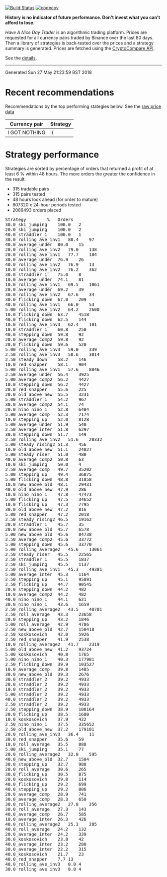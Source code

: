 <!-- If this is readme.md it will be overwritten by the build process -->

[![Build Status](https://travis-ci.org/deanturpin/handt.svg?branch=master)](https://travis-ci.org/deanturpin/handt)
[![codecov](https://codecov.io/gh/deanturpin/handt/branch/master/graph/badge.svg)](https://codecov.io/gh/deanturpin/handt)

**History is no indicator of future performance. Don't invest what you can't
afford to lose.**

*Have A Nice Day Trader* is an algorithmic trading platform. Prices are
requested for all currency pairs traded by Binance over the last 80 days. Then a
library of strategies is back-tested over the prices and a strategy summary is
generated. Prices are fetched using the [CryptoCompare
API](https://min-api.cryptocompare.com/).

See the [details](details.md).

---
Generated Sun 27 May 21:23:59 BST 2018

# Recent recommendations
Recommendations by the top performing stategies below. See the [raw price data](prices.csv)

|Currency pair|Strategy|
|---|---|
|I GOT NOTHING|:(|

# Strategy performance
Strategies are sorted by percentage of orders that returned a profit of at least 6 % within 48 hours. The more orders the greater the confidence in the result.
* 315 tradable pairs
* 315 pairs tested
* 48 hours look ahead (for order to mature)
* 607320 x 24-hour periods tested
* 2086493 orders placed
<pre>
Strategy		%	Orders
30.0_ski_jumping	100.0	2
20.0_ski_jumping	100.0	2
40.0_straddler_1	100.0	1
30.0_rolling_ave_inv1	80.4	97
40.0_average_under	80.0	15
20.0_rolling_ave_inv2	79.0	138
20.0_rolling_ave_inv1	77.7	184
30.0_average_under	76.9	26
40.0_rolling_ave_inv2	76.9	13
10.0_rolling_ave_inv2	76.2	362
30.0_straddler_1	75.0	8
10.0_average_under	74.1	81
10.0_rolling_ave_inv1	69.5	1061
20.0_average_under	69.2	39
30.0_rolling_ave_inv2	67.6	34
30.0_flicking_down	67.0	209
40.0_rolling_ave_inv1	66.0	53
5.00_rolling_ave_inv2	64.2	2600
10.0_flicking_down	63.7	4518
40.0_flicking_down	62.5	144
10.0_rolling_ave_inv3	62.4	101
10.0_straddler_1	60.8	250
40.0_stepping_down	59.8	92
20.0_average_comp2	59.8	92
20.0_flicking_down	59.6	520
5.00_rolling_ave_inv3	59.0	339
2.50_rolling_ave_inv3	58.6	3014
2.50_steady_down	58.2	146
10.0_red_snapper	58.1	904
5.00_rolling_ave_inv1	57.6	8846
2.50_average_under	56.4	3925
5.00_average_comp2	56.2	4427
10.0_stepping_down	56.2	4427
20.0_red_snapper	55.6	225
20.0_old_above_new	55.5	3231
5.00_straddler_1	54.2	967
30.0_average_comp2	54.1	74
20.0_nino_nino_1	52.8	6404
5.00_average_comp	52.3	7174
10.0_stepping_up	52.0	8128
5.00_average_under	51.9	540
2.50_average_inter	51.8	6297
30.0_stepping_down	51.7	149
2.50_rolling_ave_inv2	51.6	20332
5.00_steady_rising2	51.3	456
10.0_old_above_new	51.1	24827
5.00_steady_riser	51.0	480
40.0_average_comp2	50.8	63
10.0_ski_jumping	50.0	4
2.50_average_comp	49.7	35202
5.00_stepping_up	49.4	36875
5.00_flicking_down	48.8	31858
10.0_new_above_old	48.1	29431
40.0_old_above_new	47.9	286
10.0_nino_nino_1	47.8	47473
5.00_flicking_up	47.5	34652
10.0_flicking_up	47.3	7795
30.0_old_above_new	47.2	816
5.00_red_snapper	47.2	2018
2.50_steady_rising2	46.5	19162
20.0_straddler_1	45.7	35
20.0_new_above_old	45.7	6578
5.00_new_above_old	45.6	84738
2.50_average_comp2	45.6	33772
5.00_stepping_down	45.6	33770
5.00_rolling_average2	45.6	13061
2.50_steady_riser	45.5	22565
2.50_straddler_1	45.5	1837
2.50_ski_jumping	45.5	1137
2.50_rolling_ave_inv1	45.3	49381
5.00_average_inter	45.3	1164
2.50_stepping_up	45.1	95891
2.50_flicking_up	44.7	90545
20.0_stepping_down	44.2	482
10.0_average_comp2	44.2	482
40.0_nino_nino_1	44.1	621
30.0_nino_nino_1	43.6	1659
2.50_rolling_average2	43.5	48701
2.50_roll_average	43.3	23658
20.0_stepping_up	43.2	1846
5.00_roll_average	42.9	4786
2.50_new_above_old	42.7	150418
2.50_koskosovich	42.0	5926
2.50_red_snapper	41.9	2538
10.0_rolling_average2	41.7	2319
5.00_old_above_new	41.2	93724
5.00_koskosovich	40.8	1765
5.00_nino_nino_1	40.3	177981
2.50_flicking_down	39.9	103527
10.0_average_comp	39.8	1485
30.0_new_above_old	39.3	2676
30.0_straddler_2	39.2	4933
20.0_straddler_2	39.2	4933
10.0_straddler_2	39.2	4933
5.00_straddler_2	39.2	4933
40.0_straddler_2	39.2	4933
2.50_straddler_2	39.2	4933
2.50_stepping_down	38.9	108164
20.0_flicking_up	38.5	1680
10.0_koskosovich	37.9	422
2.50_nino_nino_1	37.5	335652
2.50_old_above_new	37.2	179101
20.0_rolling_ave_inv3	36.4	11
30.0_red_snapper	35.6	59
10.0_roll_average	35.5	888
5.00_ski_jumping	35.1	77
20.0_rolling_average2	32.8	595
40.0_new_above_old	32.7	1504
30.0_stepping_up	32.7	988
20.0_roll_average	30.6	265
30.0_flicking_up	30.5	875
20.0_koskosovich	29.8	114
40.0_flicking_up	29.2	699
40.0_stepping_up	29.2	806
20.0_average_comp	28.9	741
30.0_average_comp	28.3	650
30.0_rolling_average2	27.8	356
30.0_roll_average	27.3	143
40.0_average_comp	26.7	585
10.0_average_inter	26.3	426
40.0_rolling_average2	25.3	285
40.0_roll_average	24.2	132
20.0_average_inter	24.2	339
30.0_koskosovich	23.8	42
40.0_average_inter	23.2	280
30.0_average_inter	22.2	315
40.0_koskosovich	21.7	23
40.0_red_snapper	7.7	13
40.0_rolling_ave_inv3	0.0	4
30.0_rolling_ave_inv3	0.0	4
</pre>

